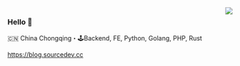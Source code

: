 <img align="right" src="https://github-readme-stats.vercel.app/api?username=deliangyang&show_icons=true&icon_color=805AD5&text_color=718096&bg_color=ffffff&hide_title=true" />

### Hello 👋


🇨🇳 China Chongqing・🕹Backend, FE, Python, Golang, PHP, Rust

https://blog.sourcedev.cc
